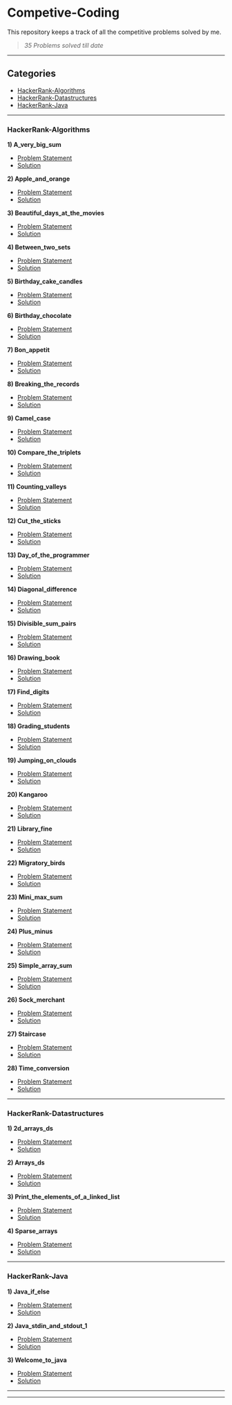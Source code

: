 # Competive-Coding
This repository keeps a track of all the competitive problems solved by me.

>_35 Problems solved till date_

---
## Categories
* [HackerRank-Algorithms](#hackerrank-algorithms)
* [HackerRank-Datastructures](#hackerrank-datastructures)
* [HackerRank-Java](#hackerrank-java)


---
### HackerRank-Algorithms

**1) A_very_big_sum**  
  * [Problem Statement](https://hackerrank-challenge-pdfs.s3.amazonaws.com/8781-a-very-big-sum-English?AWSAccessKeyId=AKIAJ4WZFDFQTZRGO3QA&Expires=1562405582&Signature=1goyhMdkMVj2flJCpp52it4IXVs%3D&response-content-disposition=inline%3B%20filename%3Da-very-big-sum-English.pdf&response-content-type=application%2Fpdf)  
  * [Solution](https://github.com/Pranav-Khurana/Competitive-Coding/blob/master/HackerRank-Algorithms/A_very_big_sum.py)  

**2) Apple_and_orange**  
  * [Problem Statement](https://hackerrank-challenge-pdfs.s3.amazonaws.com/25220-apple-and-orange-English?AWSAccessKeyId=AKIAJ4WZFDFQTZRGO3QA&Expires=1562405719&Signature=s1L4XpkUUWZuwKNZ6RISYHvydyk%3D&response-content-disposition=inline%3B%20filename%3Dapple-and-orange-English.pdf&response-content-type=application%2Fpdf)  
  * [Solution](https://github.com/Pranav-Khurana/Competitive-Coding/blob/master/HackerRank-Algorithms/Apple_and_orange.py)  

**3) Beautiful_days_at_the_movies**  
  * [Problem Statement](https://hackerrank-challenge-pdfs.s3.amazonaws.com/27191-beautiful-days-at-the-movies-English?AWSAccessKeyId=AKIAJ4WZFDFQTZRGO3QA&Expires=1562405830&Signature=KjHJXUD7GQ357pCaEwKNh%2FHv7os%3D&response-content-disposition=inline%3B%20filename%3Dbeautiful-days-at-the-movies-English.pdf&response-content-type=application%2Fpdf)  
  * [Solution](https://github.com/Pranav-Khurana/Competitive-Coding/blob/master/HackerRank-Algorithms/Beautiful_days_at_the_movies.py)  

**4) Between_two_sets**  
  * [Problem Statement](https://hackerrank-challenge-pdfs.s3.amazonaws.com/26081-between-two-sets-English?AWSAccessKeyId=AKIAJ4WZFDFQTZRGO3QA&Expires=1562405921&Signature=zaeP3prwy9zpOEIfoSZo4V9Qd34%3D&response-content-disposition=inline%3B%20filename%3Dbetween-two-sets-English.pdf&response-content-type=application%2Fpdf)  
  * [Solution](https://github.com/Pranav-Khurana/Competitive-Coding/blob/master/HackerRank-Algorithms/Between_two_sets.py)  

**5) Birthday_cake_candles**  
  * [Problem Statement](/https://hackerrank-challenge-pdfs.s3.amazonaws.com/23074-birthday-cake-candles-English?AWSAccessKeyId=AKIAJ4WZFDFQTZRGO3QA&Expires=1562405974&Signature=Qgg2jz%2B%2BNBhwr2tgq3ouzsZDsB0%3D&response-content-disposition=inline%3B%20filename%3Dbirthday-cake-candles-English.pdf&response-content-type=application%2Fpdf)  
  * [Solution](https://github.com/Pranav-Khurana/Competitive-Coding/blob/master/HackerRank-Algorithms/Birthday_cake_candles.cpp)  

**6) Birthday_chocolate**  
  * [Problem Statement](https://hackerrank-challenge-pdfs.s3.amazonaws.com/35155-the-birthday-bar-English?AWSAccessKeyId=AKIAJ4WZFDFQTZRGO3QA&Expires=1562406025&Signature=yOKV5G2hRwmWzYfqOeMdJvcMtns%3D&response-content-disposition=inline%3B%20filename%3Dthe-birthday-bar-English.pdf&response-content-type=application%2Fpdf)  
  * [Solution](https://github.com/Pranav-Khurana/Competitive-Coding/blob/master/HackerRank-Algorithms/Birthday_chocolate.py)  

**7) Bon_appetit**  
  * [Problem Statement](https://hackerrank-challenge-pdfs.s3.amazonaws.com/24060-bon-appetit-English?AWSAccessKeyId=AKIAJ4WZFDFQTZRGO3QA&Expires=1562406181&Signature=wP3fYOaEe4enS72PgBmN5HrbjbY%3D&response-content-disposition=inline%3B%20filename%3Dbon-appetit-English.pdf&response-content-type=application%2Fpdf)  
  * [Solution](https://github.com/Pranav-Khurana/Competitive-Coding/blob/master/HackerRank-Algorithms/Bon_appetit.py)  

**8) Breaking_the_records**  
  * [Problem Statement](https://hackerrank-challenge-pdfs.s3.amazonaws.com/32335-breaking-best-and-worst-records-English?AWSAccessKeyId=AKIAJ4WZFDFQTZRGO3QA&Expires=1562404614&Signature=YjpRKxR8ihp7uwcrEAt%2BmnrqeEE%3D&response-content-disposition=inline%3B%20filename%3Dbreaking-best-and-worst-records-English.pdf&response-content-type=application%2Fpdf)  
  * [Solution](https://github.com/Pranav-Khurana/Competitive-Coding/blob/master/HackerRank-Algorithms/Breaking_the_records.py)  

**9) Camel_case**  
  * [Problem Statement](https://hackerrank-challenge-pdfs.s3.amazonaws.com/22578-camelcase-English?AWSAccessKeyId=AKIAJ4WZFDFQTZRGO3QA&Expires=1562476347&Signature=%2FAyf3o2JhcMBlM17CQJz%2BzZ2Wgk%3D&response-content-disposition=inline%3B%20filename%3Dcamelcase-English.pdf&response-content-type=application%2Fpdf)  
  * [Solution](https://github.com/Pranav-Khurana/Competitive-Coding/blob/master/HackerRank-Algorithms/Camel_case.py)  

**10) Compare_the_triplets**  
  * [Problem Statement](https://hackerrank-challenge-pdfs.s3.amazonaws.com/21400-compare-the-triplets-English?AWSAccessKeyId=AKIAJ4WZFDFQTZRGO3QA&Expires=1562476444&Signature=nMSJxbDCbC0ufvNyB8PRllDGPFs%3D&response-content-disposition=inline%3B%20filename%3Dcompare-the-triplets-English.pdf&response-content-type=application%2Fpdf)  
  * [Solution](https://github.com/Pranav-Khurana/Competitive-Coding/blob/master/HackerRank-Algorithms/Compare_the_triplets.py)  

**11) Counting_valleys**  
  * [Problem Statement](https://hackerrank-challenge-pdfs.s3.amazonaws.com/22936-counting-valleys-English?AWSAccessKeyId=AKIAJ4WZFDFQTZRGO3QA&Expires=1562476506&Signature=H9uoWpxZPyxWHxr8yeQ8BGkfXb8%3D&response-content-disposition=inline%3B%20filename%3Dcounting-valleys-English.pdf&response-content-type=application%2Fpdf)  
  * [Solution](https://github.com/Pranav-Khurana/Competitive-Coding/blob/master/HackerRank-Algorithms/Counting_valleys.py)  

**12) Cut_the_sticks**  
  * [Problem Statement](https://hackerrank-challenge-pdfs.s3.amazonaws.com/1957-cut-the-sticks-English?AWSAccessKeyId=AKIAJ4WZFDFQTZRGO3QA&Expires=1562476582&Signature=VshzfcHQAGPv5KIC1xNsob8t%2Fck%3D&response-content-disposition=inline%3B%20filename%3Dcut-the-sticks-English.pdf&response-content-type=application%2Fpdf)  
  * [Solution](https://github.com/Pranav-Khurana/Competitive-Coding/blob/master/HackerRank-Algorithms/Cut_the_sticks.py)  

**13) Day_of_the_programmer**  
  * [Problem Statement](https://hackerrank-challenge-pdfs.s3.amazonaws.com/30377-day-of-the-programmer-English?AWSAccessKeyId=AKIAJ4WZFDFQTZRGO3QA&Expires=1562476586&Signature=4SUHlTPKISLrEKpUxf8tZLANbT4%3D&response-content-disposition=inline%3B%20filename%3Dday-of-the-programmer-English.pdf&response-content-type=application%2Fpdf)  
  * [Solution](https://github.com/Pranav-Khurana/Competitive-Coding/blob/master/HackerRank-Algorithms/Day_of_the_programmer.py)  

**14) Diagonal_difference**  
  * [Problem Statement](/https://hackerrank-challenge-pdfs.s3.amazonaws.com/8662-diagonal-difference-English?AWSAccessKeyId=AKIAJ4WZFDFQTZRGO3QA&Expires=1562476807&Signature=rQG2omvtoU5cOMq6HaTYQ5lRv40%3D&response-content-disposition=inline%3B%20filename%3Ddiagonal-difference-English.pdf&response-content-type=application%2Fpdf)  
  * [Solution](https://github.com/Pranav-Khurana/Competitive-Coding/blob/master/HackerRank-Algorithms/Diagonal_difference.cpp)  

**15) Divisible_sum_pairs**  
  * [Problem Statement](https://hackerrank-challenge-pdfs.s3.amazonaws.com/21634-divisible-sum-pairs-English?AWSAccessKeyId=AKIAJ4WZFDFQTZRGO3QA&Expires=1562476810&Signature=9EKfJefRPP33%2BEQ5RxeNFnXUNa4%3D&response-content-disposition=inline%3B%20filename%3Ddivisible-sum-pairs-English.pdf&response-content-type=application%2Fpdf)  
  * [Solution](https://github.com/Pranav-Khurana/Competitive-Coding/blob/master/HackerRank-Algorithms/Divisible_sum_pairs.py)  

**16) Drawing_book**  
  * [Problem Statement](https://hackerrank-challenge-pdfs.s3.amazonaws.com/22564-drawing-book-English?AWSAccessKeyId=AKIAJ4WZFDFQTZRGO3QA&Expires=1562476932&Signature=AFiscbKrKVrp1B0E6TAlTDCsbVY%3D&response-content-disposition=inline%3B%20filename%3Ddrawing-book-English.pdf&response-content-type=application%2Fpdf)  
  * [Solution](https://github.com/Pranav-Khurana/Competitive-Coding/blob/master/HackerRank-Algorithms/Drawing_book.py)  

**17) Find_digits**  
  * [Problem Statement](https://hackerrank-challenge-pdfs.s3.amazonaws.com/127-find-digits-English?AWSAccessKeyId=AKIAJ4WZFDFQTZRGO3QA&Expires=1562476984&Signature=Ekw%2B%2BEU6QmkN5NwEc6QsZlozSD8%3D&response-content-disposition=inline%3B%20filename%3Dfind-digits-English.pdf&response-content-type=application%2Fpdf)  
  * [Solution](https://github.com/Pranav-Khurana/Competitive-Coding/blob/master/HackerRank-Algorithms/Find_digits.py)  

**18) Grading_students**  
  * [Problem Statement](https://hackerrank-challenge-pdfs.s3.amazonaws.com/30508-grading-English?AWSAccessKeyId=AKIAJ4WZFDFQTZRGO3QA&Expires=1562477041&Signature=bEhSAmGVFralEdFhNJg50SXuY4A%3D&response-content-disposition=inline%3B%20filename%3Dgrading-English.pdf&response-content-type=application%2Fpdf)  
  * [Solution](https://github.com/Pranav-Khurana/Competitive-Coding/blob/master/HackerRank-Algorithms/Grading_students.py)  

**19) Jumping_on_clouds**  
  * [Problem Statement](https://hackerrank-challenge-pdfs.s3.amazonaws.com/20832-jumping-on-the-clouds-English?AWSAccessKeyId=AKIAJ4WZFDFQTZRGO3QA&Expires=1562477131&Signature=V%2FBapELjhCMf9B%2B7Im4Ym7rr%2FNw%3D&response-content-disposition=inline%3B%20filename%3Djumping-on-the-clouds-English.pdf&response-content-type=application%2Fpdf)  
  * [Solution](https://github.com/Pranav-Khurana/Competitive-Coding/blob/master/HackerRank-Algorithms/Jumping_on_clouds.py)  

**20) Kangaroo**  
  * [Problem Statement](https://hackerrank-challenge-pdfs.s3.amazonaws.com/22477-kangaroo-English?AWSAccessKeyId=AKIAJ4WZFDFQTZRGO3QA&Expires=1562477136&Signature=cUe3CwN6CdlSsYonunUuVkTs210%3D&response-content-disposition=inline%3B%20filename%3Dkangaroo-English.pdf&response-content-type=application%2Fpdf)  
  * [Solution](https://github.com/Pranav-Khurana/Competitive-Coding/blob/master/HackerRank-Algorithms/Kangaroo.py)  

**21) Library_fine**  
  * [Problem Statement](https://hackerrank-challenge-pdfs.s3.amazonaws.com/22477-kangaroo-English?AWSAccessKeyId=AKIAJ4WZFDFQTZRGO3QA&Expires=1562477136&Signature=cUe3CwN6CdlSsYonunUuVkTs210%3D&response-content-disposition=inline%3B%20filename%3Dkangaroo-English.pdf&response-content-type=application%2Fpdf)  
  * [Solution](https://github.com/Pranav-Khurana/Competitive-Coding/blob/master/HackerRank-Algorithms/Library_fine.py)  

**22) Migratory_birds**  
  * [Problem Statement](https://hackerrank-challenge-pdfs.s3.amazonaws.com/33294-migratory-birds-English?AWSAccessKeyId=AKIAJ4WZFDFQTZRGO3QA&Expires=1562477359&Signature=5IHlXiKCSht5%2BZvmAoIgoxiyv5Y%3D&response-content-disposition=inline%3B%20filename%3Dmigratory-birds-English.pdf&response-content-type=application%2Fpdf)  
  * [Solution](https://github.com/Pranav-Khurana/Competitive-Coding/blob/master/HackerRank-Algorithms/Migratory_birds.py)  

**23) Mini_max_sum**  
  * [Problem Statement](/https://hackerrank-challenge-pdfs.s3.amazonaws.com/26276-mini-max-sum-English?AWSAccessKeyId=AKIAJ4WZFDFQTZRGO3QA&Expires=1562477373&Signature=jvRNbE5qfS7MofsJcU1zFLMfP3k%3D&response-content-disposition=inline%3B%20filename%3Dmini-max-sum-English.pdf&response-content-type=application%2Fpdf)  
  * [Solution](https://github.com/Pranav-Khurana/Competitive-Coding/blob/master/HackerRank-Algorithms/Mini_max_sum.cpp)  

**24) Plus_minus**  
  * [Problem Statement](/https://hackerrank-challenge-pdfs.s3.amazonaws.com/8654-plus-minus-English?AWSAccessKeyId=AKIAJ4WZFDFQTZRGO3QA&Expires=1562477590&Signature=lqGwTQ%2BUgmyEeet%2BRFTPePC6%2Ff0%3D&response-content-disposition=inline%3B%20filename%3Dplus-minus-English.pdf&response-content-type=application%2Fpdf)  
  * [Solution](https://github.com/Pranav-Khurana/Competitive-Coding/blob/master/HackerRank-Algorithms/Plus_minus.cpp)  

**25) Simple_array_sum**  
  * [Problem Statement](https://hackerrank-challenge-pdfs.s3.amazonaws.com/9828-simple-array-sum-English?AWSAccessKeyId=AKIAJ4WZFDFQTZRGO3QA&Expires=1562477698&Signature=%2BBd2QjEm8GzHoqpcX9OhrJSokjg%3D&response-content-disposition=inline%3B%20filename%3Dsimple-array-sum-English.pdf&response-content-type=application%2Fpdf)  
  * [Solution](https://github.com/Pranav-Khurana/Competitive-Coding/blob/master/HackerRank-Algorithms/Simple_array_sum.py)  

**26) Sock_merchant**  
  * [Problem Statement](https://hackerrank-challenge-pdfs.s3.amazonaws.com/25168-sock-merchant-English?AWSAccessKeyId=AKIAJ4WZFDFQTZRGO3QA&Expires=1562477702&Signature=3mtypLvCoe9tQNiOhPa4uhot7%2Bw%3D&response-content-disposition=inline%3B%20filename%3Dsock-merchant-English.pdf&response-content-type=application%2Fpdf)  
  * [Solution](https://github.com/Pranav-Khurana/Competitive-Coding/blob/master/HackerRank-Algorithms/Sock_merchant.py)  

**27) Staircase**  
  * [Problem Statement](/https://hackerrank-challenge-pdfs.s3.amazonaws.com/8636-staircase-English?AWSAccessKeyId=AKIAJ4WZFDFQTZRGO3QA&Expires=1562477793&Signature=1Cp5782C1TFhALHaPapck%2B8kDo4%3D&response-content-disposition=inline%3B%20filename%3Dstaircase-English.pdf&response-content-type=application%2Fpdf)  
  * [Solution](https://github.com/Pranav-Khurana/Competitive-Coding/blob/master/HackerRank-Algorithms/Staircase.cpp)  

**28) Time_conversion**  
  * [Problem Statement](https://hackerrank-challenge-pdfs.s3.amazonaws.com/8649-time-conversion-English?AWSAccessKeyId=AKIAJ4WZFDFQTZRGO3QA&Expires=1562477844&Signature=uDe2OLe%2FB5yxfQQDMb6cUdVPThs%3D&response-content-disposition=inline%3B%20filename%3Dtime-conversion-English.pdf&response-content-type=application%2Fpdf)  
  * [Solution](https://github.com/Pranav-Khurana/Competitive-Coding/blob/master/HackerRank-Algorithms/Time_conversion.py)  

---
### HackerRank-Datastructures

**1) 2d_arrays_ds**  
  * [Problem Statement](https://hackerrank-challenge-pdfs.s3.amazonaws.com/13581-2d-array-English?AWSAccessKeyId=AKIAJ4WZFDFQTZRGO3QA&Expires=1562479851&Signature=OBZ5i1Tr%2BxGocmeFDNpJ94AZsHw%3D&response-content-disposition=inline%3B%20filename%3D2d-array-English.pdf&response-content-type=application%2Fpdf)  
  * [Solution](https://github.com/Pranav-Khurana/Competitive-Coding/blob/master/HackerRank-Datastructures/2d_arrays_ds.py)  

**2) Arrays_ds**  
  * [Problem Statement](https://hackerrank-challenge-pdfs.s3.amazonaws.com/13579-arrays-ds-English?AWSAccessKeyId=AKIAJ4WZFDFQTZRGO3QA&Expires=1562479913&Signature=A0VIjPNscp2CRePSD1qM4Pb%2FF90%3D&response-content-disposition=inline%3B%20filename%3Darrays-ds-English.pdf&response-content-type=application%2Fpdf)  
  * [Solution](https://github.com/Pranav-Khurana/Competitive-Coding/blob/master/HackerRank-Datastructures/Arrays_ds.py)  

**3) Print_the_elements_of_a_linked_list**  
  * [Problem Statement](/https://hackerrank-challenge-pdfs.s3.amazonaws.com/1082-print-the-elements-of-a-linked-list-English?AWSAccessKeyId=AKIAJ4WZFDFQTZRGO3QA&Expires=1562480056&Signature=d7PetQ21FWErG4lY0WV3k8MW9UY%3D&response-content-disposition=inline%3B%20filename%3Dprint-the-elements-of-a-linked-list-English.pdf&response-content-type=application%2Fpdf)  
  * [Solution](https://github.com/Pranav-Khurana/Competitive-Coding/blob/master/HackerRank-Datastructures/Print_the_elements_of_a_linked_list.cpp)  

**4) Sparse_arrays**  
  * [Problem Statement](https://hackerrank-challenge-pdfs.s3.amazonaws.com/13724-sparse-arrays-English?AWSAccessKeyId=AKIAJ4WZFDFQTZRGO3QA&Expires=1562480151&Signature=%2BiTugBtXDwpEmCP3VtaH3nZ6PZY%3D&response-content-disposition=inline%3B%20filename%3Dsparse-arrays-English.pdf&response-content-type=application%2Fpdf)  
  * [Solution](https://github.com/Pranav-Khurana/Competitive-Coding/blob/master/HackerRank-Datastructures/Sparse_arrays.py)  

---
### HackerRank-Java

**1) Java_if_else**  
  * [Problem Statement](/https://hackerrank-challenge-pdfs.s3.amazonaws.com/13689-java-if-else-English?AWSAccessKeyId=AKIAJ4WZFDFQTZRGO3QA&Expires=1562480240&Signature=uYwreBXpH1N2EjDgPzsGm55b0b8%3D&response-content-disposition=inline%3B%20filename%3Djava-if-else-English.pdf&response-content-type=application%2Fpdf)  
  * [Solution](https://github.com/Pranav-Khurana/Competitive-Coding/blob/master/HackerRank-Java/Java_if_else.java)  

**2) Java_stdin_and_stdout_1**  
  * [Problem Statement](/https://hackerrank-challenge-pdfs.s3.amazonaws.com/9762-java-stdin-and-stdout-1-English?AWSAccessKeyId=AKIAJ4WZFDFQTZRGO3QA&Expires=1562480292&Signature=TPoSywvsD7%2Fy2zZCtFp5HU7qfbQ%3D&response-content-disposition=inline%3B%20filename%3Djava-stdin-and-stdout-1-English.pdf&response-content-type=application%2Fpdf)  
  * [Solution](https://github.com/Pranav-Khurana/Competitive-Coding/blob/master/HackerRank-Java/Java_stdin_and_stdout_1.java)  

**3) Welcome_to_java**  
  * [Problem Statement](/https://hackerrank-challenge-pdfs.s3.amazonaws.com/7875-welcome-to-java-English?AWSAccessKeyId=AKIAJ4WZFDFQTZRGO3QA&Expires=1562480347&Signature=Bh498Nk4d1BaIL6rRsdbecV5M4o%3D&response-content-disposition=inline%3B%20filename%3Dwelcome-to-java-English.pdf&response-content-type=application%2Fpdf)  
  * [Solution](https://github.com/Pranav-Khurana/Competitive-Coding/blob/master/HackerRank-Java/Welcome_to_java.java)  

---

---
